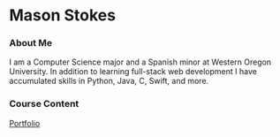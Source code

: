 # Mason Stokes

### About Me

I am a Computer Science major and a Spanish minor at Western Oregon University. In addition to learning full-stack web development I have accumulated skills in Python, Java, C, Swift, and more.

### Course Content

[Portfolio](portfolio.html)